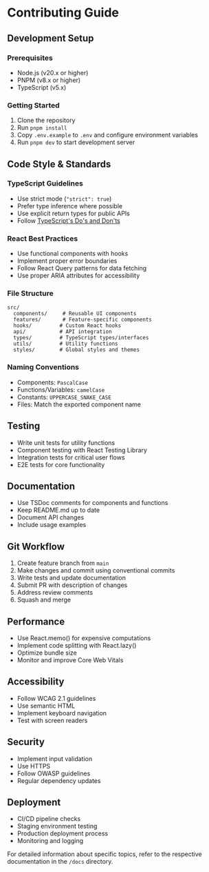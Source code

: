 # Contributing Guide

## Development Setup

### Prerequisites

- Node.js (v20.x or higher)
- PNPM (v8.x or higher)
- TypeScript (v5.x)

### Getting Started

1. Clone the repository
2. Run `pnpm install`
3. Copy `.env.example` to `.env` and configure environment variables
4. Run `pnpm dev` to start development server

## Code Style & Standards

### TypeScript Guidelines

- Use strict mode (`"strict": true`)
- Prefer type inference where possible
- Use explicit return types for public APIs
- Follow [TypeScript's Do's and Don'ts](https://www.typescriptlang.org/docs/handbook/declaration-files/do-s-and-don-ts.html)

### React Best Practices

- Use functional components with hooks
- Implement proper error boundaries
- Follow React Query patterns for data fetching
- Use proper ARIA attributes for accessibility

### File Structure

```text
src/
  components/     # Reusable UI components
  features/       # Feature-specific components
  hooks/         # Custom React hooks
  api/           # API integration
  types/         # TypeScript types/interfaces
  utils/         # Utility functions
  styles/        # Global styles and themes
```

### Naming Conventions

- Components: `PascalCase`
- Functions/Variables: `camelCase`
- Constants: `UPPERCASE_SNAKE_CASE`
- Files: Match the exported component name

## Testing

- Write unit tests for utility functions
- Component testing with React Testing Library
- Integration tests for critical user flows
- E2E tests for core functionality

## Documentation

- Use TSDoc comments for components and functions
- Keep README.md up to date
- Document API changes
- Include usage examples

## Git Workflow

1. Create feature branch from `main`
2. Make changes and commit using conventional commits
3. Write tests and update documentation
4. Submit PR with description of changes
5. Address review comments
6. Squash and merge

## Performance

- Use React.memo() for expensive computations
- Implement code splitting with React.lazy()
- Optimize bundle size
- Monitor and improve Core Web Vitals

## Accessibility

- Follow WCAG 2.1 guidelines
- Use semantic HTML
- Implement keyboard navigation
- Test with screen readers

## Security

- Implement input validation
- Use HTTPS
- Follow OWASP guidelines
- Regular dependency updates

## Deployment

- CI/CD pipeline checks
- Staging environment testing
- Production deployment process
- Monitoring and logging

For detailed information about specific topics, refer to the respective documentation in the `/docs` directory.
